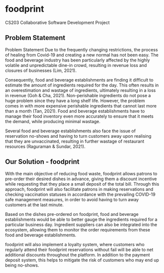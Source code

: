 # foodprint
CS203 Collaborative Software Development Project

## Problem Statement
Problem Statement
Due to the frequently changing restrictions, the process of healing from Covid-19 and creating a new normal has not been easy. The food and beverage industry has been particularly affected by the highly volatile and unpredictable dine-in crowd, resulting in revenue loss and closures of businesses (Lim, 2021). 

Consequently, food and beverage establishments are finding it difficult to estimate the amount of ingredients required for the day. This often results in an overestimation and wastage of ingredients, ultimately resulting in a loss in revenue (Goh & Cha, 2021). Non-perishable ingredients do not pose a huge problem since they have a long shelf life. However, the problem comes in with more expensive perishable ingredients that cannot last more than a month (Tan, 2021). Food and beverage establishments have to manage their food inventory even more accurately to ensure that it meets the demand, while producing minimal wastage. 

Several food and beverage establishments also face the issue of reservation no-shows and having to turn customers away upon realising that they are unvaccinated, resulting in further wastage of restaurant resources (Raguraman & Sundar, 2021).

## Our Solution - foodprint

With the main objective of reducing food waste, foodprint allows patrons to pre-order their desired dishes in advance, giving them a discount incentive while requesting that they place a small deposit of the total bill. Through this approach, foodprint will also facilitate patrons in making reservations and checking vaccination statuses in accordance with the prevailing COVID-19 safe management measures, in order to avoid having to turn away customers at the last minute. 

Based on the dishes pre-ordered on foodprint, food and beverage establishments would be able to better gauge the ingredients required for a particular business day. Ingredient suppliers can also be integrated into the ecosystem, allowing them to monitor the order requirements from these food and beverage establishments. 

foodprint will also implement a loyalty system, where customers who regularly attend their foodprint reservations without fail will be able to net additional discounts throughout the platform. In addition to the payment deposit system, this helps to mitigate the risk of customers who may end up being no-shows.

